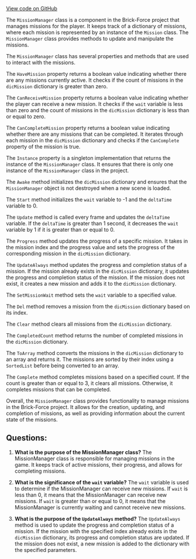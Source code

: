 [View code on GitHub](https://github.com/TieHaxJan/Brick-Force/Assembly-CSharp\MissionManager.cs)

The `MissionManager` class is a component in the Brick-Force project that manages missions for the player. It keeps track of a dictionary of missions, where each mission is represented by an instance of the `Mission` class. The `MissionManager` class provides methods to update and manipulate the missions.

The `MissionManager` class has several properties and methods that are used to interact with the missions. 

The `HaveMission` property returns a boolean value indicating whether there are any missions currently active. It checks if the count of missions in the `dicMission` dictionary is greater than zero.

The `CanReceiveMission` property returns a boolean value indicating whether the player can receive a new mission. It checks if the `wait` variable is less than zero and the count of missions in the `dicMission` dictionary is less than or equal to zero.

The `CanCompleteMission` property returns a boolean value indicating whether there are any missions that can be completed. It iterates through each mission in the `dicMission` dictionary and checks if the `CanComplete` property of the mission is true.

The `Instance` property is a singleton implementation that returns the instance of the `MissionManager` class. It ensures that there is only one instance of the `MissionManager` class in the project.

The `Awake` method initializes the `dicMission` dictionary and ensures that the `MissionManager` object is not destroyed when a new scene is loaded.

The `Start` method initializes the `wait` variable to -1 and the `deltaTime` variable to 0.

The `Update` method is called every frame and updates the `deltaTime` variable. If the `deltaTime` is greater than 1 second, it decreases the `wait` variable by 1 if it is greater than or equal to 0.

The `Progress` method updates the progress of a specific mission. It takes in the mission index and the progress value and sets the progress of the corresponding mission in the `dicMission` dictionary.

The `UpdateAlways` method updates the progress and completion status of a mission. If the mission already exists in the `dicMission` dictionary, it updates the progress and completion status of the mission. If the mission does not exist, it creates a new mission and adds it to the `dicMission` dictionary.

The `SetMissionWait` method sets the `wait` variable to a specified value.

The `Del` method removes a mission from the `dicMission` dictionary based on its index.

The `Clear` method clears all missions from the `dicMission` dictionary.

The `CompletedCount` method returns the number of completed missions in the `dicMission` dictionary.

The `ToArray` method converts the missions in the `dicMission` dictionary to an array and returns it. The missions are sorted by their index using a `SortedList` before being converted to an array.

The `Complete` method completes missions based on a specified count. If the count is greater than or equal to 3, it clears all missions. Otherwise, it completes missions that can be completed.

Overall, the `MissionManager` class provides functionality to manage missions in the Brick-Force project. It allows for the creation, updating, and completion of missions, as well as providing information about the current state of the missions.
## Questions: 
 1. **What is the purpose of the MissionManager class?**
The MissionManager class is responsible for managing missions in the game. It keeps track of active missions, their progress, and allows for completing missions.

2. **What is the significance of the `wait` variable?**
The `wait` variable is used to determine if the MissionManager can receive new missions. If `wait` is less than 0, it means that the MissionManager can receive new missions. If `wait` is greater than or equal to 0, it means that the MissionManager is currently waiting and cannot receive new missions.

3. **What is the purpose of the `UpdateAlways` method?**
The `UpdateAlways` method is used to update the progress and completion status of a mission. If the mission with the specified index already exists in the `dicMission` dictionary, its progress and completion status are updated. If the mission does not exist, a new mission is added to the dictionary with the specified parameters.